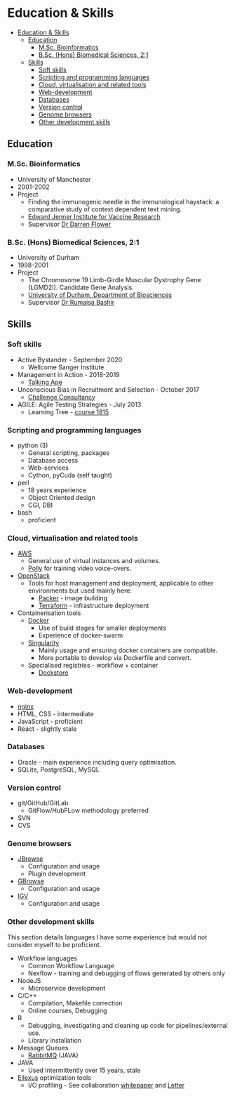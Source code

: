 # Education & Skills

- [Education & Skills](#education--skills)
  - [Education](#education)
    - [M.Sc. Bioinformatics](#msc-bioinformatics)
    - [B.Sc. (Hons) Biomedical Sciences, 2:1](#bsc-hons-biomedical-sciences-21)
  - [Skills](#skills)
    - [Soft skills](#soft-skills)
    - [Scripting and programming languages](#scripting-and-programming-languages)
    - [Cloud, virtualisation and related tools](#cloud-virtualisation-and-related-tools)
    - [Web-development](#web-development)
    - [Databases](#databases)
    - [Version control](#version-control)
    - [Genome browsers](#genome-browsers)
    - [Other development skills](#other-development-skills)

## Education

### M.Sc. Bioinformatics

- University of Manchester
- 2001-2002
- Project
  - Finding the immunogenic needle in the immunological haystack: a comparative study of context dependent text mining.
  - [Edward Jenner Institute for Vaccine Research](http://www.jenner.ac.uk/home)
  - Supervisor [Dr Darren Flower](http://www.aston.ac.uk/lhs/staff/az-index/dr-darren-flower/)

### B.Sc. (Hons) Biomedical Sciences, 2:1

- University of Durham
- 1998-2001
- Project
  - The Chromosome 19 Limb-Girdle Muscular Dystrophy Gene (LGMD2I). Candidate Gene Analysis.
  - [University of Durham, Department of Biosciences](https://www.dur.ac.uk/biosciences/)
  - Supervisor [Dr Rumaisa Bashir](https://www.linkedin.com/in/rumaisa-bashir-ba7628153/)

## Skills

### Soft skills

- Active Bystander - September 2020
  - Wellcome Sanger Institute
- Management in Action - 2018-2019
  - [Talking Ape](https://www.talking-ape.com/)
- Unconscious Bias in Recruitment and Selection - October 2017
  - [Challenge Consultancy](https://www.challcon.com/)
- AGILE: Agile Testing Strategies - July 2013
  - Learning Tree - [course 1815][lt-agile-url]

### Scripting and programming languages

- python (3)
  - General scripting, packages
  - Database access
  - Web-services
  - Cython, pyCuda (self taught)
- perl
  - 18 years experience
  - Object Oriented design
  - CGI, DBI
- bash
  - proficient

### Cloud, virtualisation and related tools

- [AWS](https://aws.amazon.com/)
  - General use of virtual instances and volumes.
  - [Polly](https://aws.amazon.com/polly/) for training video voice-overs.
- [OpenStack](https://www.openstack.org/)
  - Tools for host management and deployment, applicable to other environments but used mainly here:
    - [Packer](https://www.packer.io/) - image building
    - [Terraform](https://www.terraform.io/) - infrastructure deployment
- Containerisation tools
  - [Docker](https://www.docker.com/)
    - Use of build stages for smaller deployments
    - Experience of docker-swarm
  - [Singularity](https://sylabs.io/singularity/)
    - Mainly usage and ensuring docker containers are compatible.
    - More portable to develop via Dockerfile and convert.
  - Specialised registries - workflow + container
    - [Dockstore](https://dockstore.org)

### Web-development

- [nginx](https://www.nginx.com/resources/wiki/)
- HTML, CSS - intermediate
- JavaScript - proficient
- React - slightly stale

### Databases

- Oracle - main experience including query optimisation.
- SQLite, PostgreSQL, MySQL

### Version control

- git/GitHub/GitLab
  - GitFlow/HubFLow methodology preferred
- SVN
- CVS

### Genome browsers

- [JBrowse](https://jbrowse.org)
  - Configuration and usage
  - Plugin development
- [GBrowse](http://gmod.org/wiki/GBrowse)
  - Configuration and usage
- [IGV](http://software.broadinstitute.org/software/igv/)
  - Configuration and usage

### Other development skills

This section details languages I have some experience but would not consider myself to be proficient.

- Workflow languages
  - Common Workflow Language
  - Nexflow - training and debugging of flows generated by others only
- NodeJS
  - Microservice development
- C/C++
  - Compilation, Makefile correction
  - Online courses, Debugging
- R
  - Debugging, investigating and cleaning up code for pipelines/external use.
  - Library installation
- Message Queues
  - [RabbitMQ][wwdocker-url] (JAVA)
- JAVA
  - Used intermittently over 15 years, stale
- [Ellexus](https://www.ellexus.com/) optimization tools
  - I/O profiling - See collaboration [whitepaper][whitepaper-url] and [Letter][altair-letter]

<!-- refs -->
[whitepaper-url]: https://www.ellexus.com/whitepaper-accelerating-wellcome-sanger-institutes-cloud-based-genomics-pipelines-through-i-o-profiling/
[altair-letter]: https://resources.altair.com/resfile_web_path/file-en/Mistral_CustomerStory_SangerInstitute_Letter_102220.pdf
[wwdocker-url]: https://github.com/cancerit/WwDocker
[lt-agile-url]: https://www.learningtree.co.uk/courses/1815/agile-testing-strategies-and-practices/
